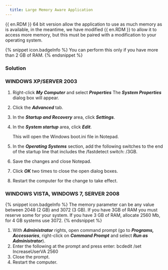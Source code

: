 ```yaml
---
  title: Large Memory Aware Application
---
```

{{ en.RDM }} 64 bit version allow the application to use as much memory as is available, in the meantime, we have modified {{ en.RDM }} to allow it to access more memory, but this must be paired with a modification to your operating system.  

{% snippet icon.badgeInfo %}
You can perform this only if you have more than 2 GB of RAM.
{% endsnippet %}

### Solution

### WINDOWS XP/SERVER 2003

1. Right-click ***My Computer*** and select ***Properties*** The ***System Properties*** dialog box will appear.
1. Click the ***Advanced*** tab.
1. In the ***Startup and Recovery*** area, click ***Settings***.
1. In the ***System startup*** area, click ***Edit***.  

    This will open the Windows boot.ini file in Notepad.  
    
1. In the ***Operating Systems*** section, add the following switches to the end of the startup line that includes the /fastdetect switch: /3GB.
1. Save the changes and close Notepad.
1. Click ***OK*** two times to close the open dialog boxes.
1. Restart the computer for the change to take effect.

### WINDOWS VISTA, WINDOWS 7, SERVER 2008  

{% snippet icon.badgeInfo %}
The memory parameter can be any value between 2048 (2 GB) and 3072 (3 GB). If you have 3GB of RAM you must reserve some for your system. If you have 3 GB of RAM, allocate 2560 Mb, for 4 GB systems use 3072.
{% endsnippet %}  

1. With ***Administrator*** rights, open command prompt (go to ***Programs, Accessories***, right-click on ***Command Prompt*** and select ***Run as Administrator***).
1. Enter the following at the prompt and press enter:
bcdedit /set IncreaseUserVA 2560
1. Close the prompt.
1. Restart the computer.
